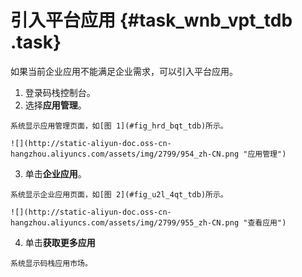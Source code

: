 # 引入平台应用 {#task_wnb_vpt_tdb .task}

如果当前企业应用不能满足企业需求，可以引入平台应用。

1.   登录码栈控制台。 
2.   选择**应用管理**。 

    系统显示应用管理页面，如[图 1](#fig_hrd_bqt_tdb)所示。

    ![](http://static-aliyun-doc.oss-cn-hangzhou.aliyuncs.com/assets/img/2799/954_zh-CN.png "应用管理")

3.   单击**企业应用**。 

    系统显示企业应用页面，如[图 2](#fig_u2l_4qt_tdb)所示。

    ![](http://static-aliyun-doc.oss-cn-hangzhou.aliyuncs.com/assets/img/2799/955_zh-CN.png "查看应用")

4.   单击**获取更多应用** 

    系统显示码栈应用市场。


